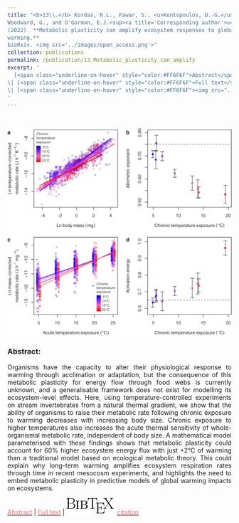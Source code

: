 ```yaml
---
title: "<b>13\\.</b> Kordas, R.L., Pawar, S., <u>Kontopoulos, D.-G.</u>, 
Woodward, G., and O'Gorman, E.J.<sup><a title='Corresponding author'>✉</a></sup> 
(2022). **Metabolic plasticity can amplify ecosystem responses to global 
warming.** 
bioRxiv. <img src='../images/open_access.png'>"
collection: publications
permalink: /publication/13_Metabolic_plasticity_can_amplify
excerpt: '
  [<span class="underline-on-hover" style="color:#FF6F6F">Abstract</span>](../publication/13_Metabolic_plasticity_can_amplify)
\| [<span class="underline-on-hover" style="color:#FF6F6F">Full text</span>](https://doi.org/10.1038/s41467-022-29808-1)
\| [<span class="underline-on-hover" style="color:#FF6F6F"><img src="../images/bibtex.svg">citation</span>](../bibtex/13_Metabolic_plasticity_can_amplify.bib)
'
---
```


<br><center><img src="../images/publications/metabolic_plasticity_can_amplify.png"></center>

### Abstract:

<p style='text-align: justify;'>
Organisms have the capacity to alter their physiological response to 
warming through acclimation or adaptation, but the consequence of this 
metabolic plasticity for energy flow through food webs is currently 
unknown, and a generalisable framework does not exist for modelling its 
ecosystem-level effects. Here, using temperature-controlled experiments 
on stream invertebrates from a natural thermal gradient, we show that 
the ability of organisms to raise their metabolic rate following 
chronic exposure to warming decreases with increasing body size. 
Chronic exposure to higher temperatures also increases the acute 
thermal sensitivity of whole-organismal metabolic rate, independent of 
body size. A mathematical model parameterised with these findings shows 
that metabolic plasticity could account for 60% higher ecosystem energy 
flux with just +2°C of warming than a traditional model based on 
ecological metabolic theory. This could explain why long-term warming 
amplifies ecosystem respiration rates through time in recent mesocosm 
experiments, and highlights the need to embed metabolic plasticity in 
predictive models of global warming impacts on ecosystems.



</p>

[<span class="underline-on-hover" style="color:#FF6F6F">Abstract</span>](../publication/13_Metabolic_plasticity_can_amplify)
\| [<span class="underline-on-hover" style="color:#FF6F6F">Full text</span>](https://doi.org/10.1038/s41467-022-29808-1)
\| [<span class="underline-on-hover" style="color:#FF6F6F"><img src="../images/bibtex.svg">citation</span>](../bibtex/13_Metabolic_plasticity_can_amplify.bib)
